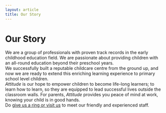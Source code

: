 ```yaml
---
layout: article
title: Our Story
---
```

<div class="row align-items-start">
  <div class="col-lg-11 normal-text para">
    <h1>Our Story</h1>
  </div>
</div>

<div class="row align-items-start">
  <div class="col-lg-11 normal-text para">
    We are a group of professionals with proven track records in the early childhood education field.
    We are passionate about providing children with an all-round education beyond their preschool years.
  </div>
</div>

<div class="row align-items-start">
  <div class="col-lg-11 normal-text para">
    We successfully built a reputable childcare centre from the ground up,
    and now we are ready to extend this enriching learning experience to primary school level children.
  </div>
</div>

<div class="row align-items-start">
  <div class="col-lg-11 normal-text para">
    <em>Attitude</em> is our hope to empower children to become life-long learners;
    to learn how to learn, so they are equipped to lead successful lives outside the classroom walls.
    For parents, <em>Attitude</em> provides you peace of mind at work, knowing your child is in good hands.
  </div>
</div>

<div class="row align-items-start">
  <div class="col-lg-11 normal-text para">
    Do <a href="/contact-us">give us a ring or visit us</a> to meet our friendly and experienced staff.
  </div>
</div>

